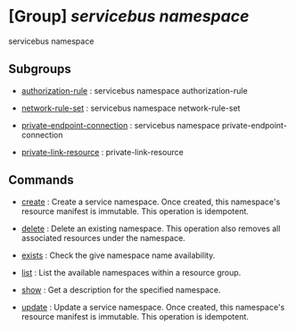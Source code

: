 # [Group] _servicebus namespace_

servicebus namespace

## Subgroups

- [authorization-rule](/Commands/servicebus/namespace/authorization-rule/readme.md)
: servicebus namespace authorization-rule

- [network-rule-set](/Commands/servicebus/namespace/network-rule-set/readme.md)
: servicebus namespace network-rule-set

- [private-endpoint-connection](/Commands/servicebus/namespace/private-endpoint-connection/readme.md)
: servicebus namespace private-endpoint-connection

- [private-link-resource](/Commands/servicebus/namespace/private-link-resource/readme.md)
: private-link-resource

## Commands

- [create](/Commands/servicebus/namespace/_create.md)
: Create a service namespace. Once created, this namespace's resource manifest is immutable. This operation is idempotent.

- [delete](/Commands/servicebus/namespace/_delete.md)
: Delete an existing namespace. This operation also removes all associated resources under the namespace.

- [exists](/Commands/servicebus/namespace/_exists.md)
: Check the give namespace name availability.

- [list](/Commands/servicebus/namespace/_list.md)
: List the available namespaces within a resource group.

- [show](/Commands/servicebus/namespace/_show.md)
: Get a description for the specified namespace.

- [update](/Commands/servicebus/namespace/_update.md)
: Update a service namespace. Once created, this namespace's resource manifest is immutable. This operation is idempotent.
